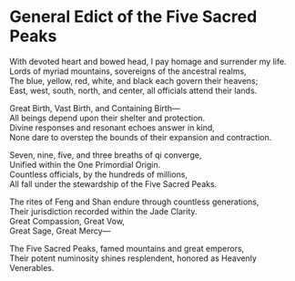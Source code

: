 # General Edict of the Five Sacred Peaks

With devoted heart and bowed head, I pay homage and surrender my life.  
Lords of myriad mountains, sovereigns of the ancestral realms,  
The blue, yellow, red, white, and black each govern their heavens;  
East, west, south, north, and center, all officials attend their lands.  

Great Birth, Vast Birth, and Containing Birth—  
All beings depend upon their shelter and protection.  
Divine responses and resonant echoes answer in kind,  
None dare to overstep the bounds of their expansion and contraction.  

Seven, nine, five, and three breaths of qi converge,  
Unified within the One Primordial Origin.  
Countless officials, by the hundreds of millions,  
All fall under the stewardship of the Five Sacred Peaks.  

The rites of Feng and Shan endure through countless generations,  
Their jurisdiction recorded within the Jade Clarity.  
Great Compassion, Great Vow,  
Great Sage, Great Mercy—  

The Five Sacred Peaks, famed mountains and great emperors,  
Their potent numinosity shines resplendent, honored as Heavenly Venerables.
